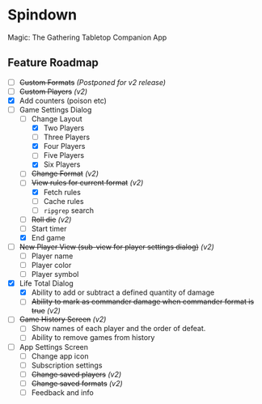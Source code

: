 #  Spindown  
Magic: The Gathering Tabletop Companion App

## Feature Roadmap
- [ ] ~~Custom Formats~~ _(Postponed for v2 release)_
- [ ] ~~Custom Players~~ _(v2)_
- [x] Add counters (poison etc)
- [ ] Game Settings Dialog
    - [ ] Change Layout
        - [x] Two Players
        - [ ] Three Players
        - [x] Four Players
        - [ ] Five Players
        - [x] Six Players
    - [ ] ~~Change Format~~ _(v2)_
    - [ ] ~~View rules for current format~~ _(v2)_
      - [x] Fetch rules
      - [ ] Cache rules
      - [ ] `ripgrep` search
    - [ ] ~~Roll die~~ _(v2)_
    - [ ] Start timer
    - [x] End game
- [ ] ~~New Player View (sub-view for player settings dialog)~~ _(v2)_
    - [ ] Player name
    - [ ] Player color
    - [ ] Player symbol
- [x] Life Total Dialog
    - [x] Ability to add or subtract a defined quantity of damage
    - [ ] ~~Ability to mark as commander damage when commander format is true~~ _(v2)_
- [ ] ~~Game History Screen~~ _(v2)_
    - [ ] Show names of each player and the order of defeat.
    - [ ] Ability to remove games from history
- [ ] App Settings Screen
    - [ ] Change app icon
    - [ ] Subscription settings
    - [ ] ~~Change saved players~~ _(v2)_
    - [ ] ~~Change saved formats~~ _(v2)_
    - [ ] Feedback and info
